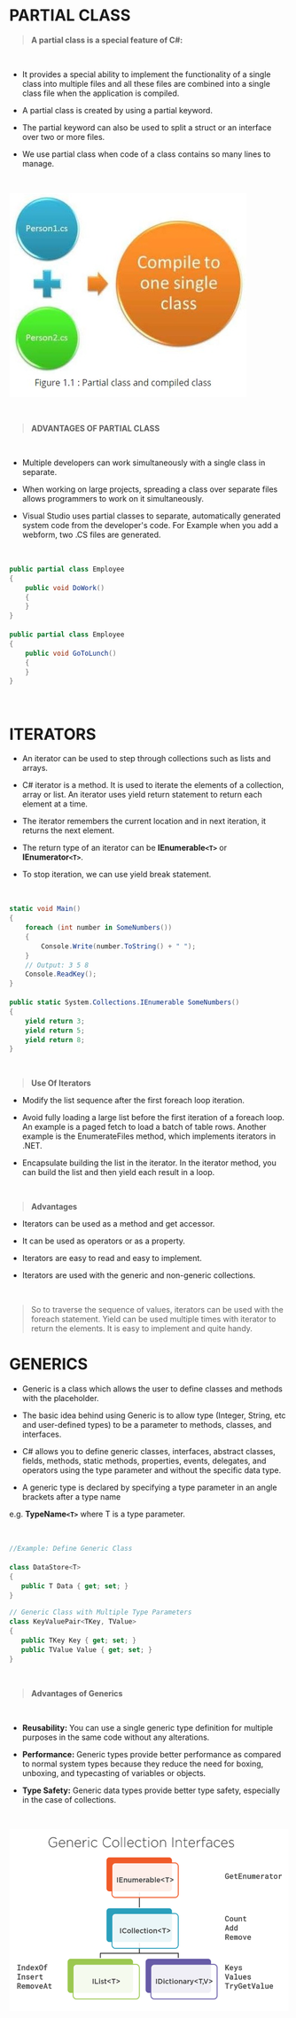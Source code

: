 # **PARTIAL CLASS**


> **A partial class is a special feature of C#:**

<br>


* It provides a special ability to implement the functionality of a single class into multiple files and all these files are combined into a single class file when the application is compiled.

*  A partial class is created by using a partial keyword.

*  The partial keyword can also be used to split a struct or an interface over two or more files.

*  We use partial class when code of a class contains so many lines to manage.

<br>

![Partial Class](PartialClass.jpeg)

<br>

> **ADVANTAGES OF PARTIAL CLASS**

<br>

*  Multiple developers can work simultaneously with a single class in separate.

* When working on large projects, spreading a class over separate files allows programmers to work on it simultaneously.

* Visual Studio uses partial classes to separate, automatically generated system code from the developer's code. For Example when you add a webform, two .CS files are generated.

    
<br>

```C#
public partial class Employee
{
    public void DoWork()
    {
    }
}

public partial class Employee
{
    public void GoToLunch()
    {
    }
}

```
<br>

# **ITERATORS**

* An iterator can be used to step through collections such as lists and arrays.

* C# iterator is a method. It is used to iterate the elements of a collection, array or list. An iterator uses yield return statement to return each element at a time.

* The iterator remembers the current location and in next iteration, it returns the next element.

* The return type of an iterator can be **IEnumerable`<T>`** or **IEnumerator`<T>`**.

* To stop iteration, we can use yield break statement.

<br>

```C#
static void Main()
{
    foreach (int number in SomeNumbers())
    {
        Console.Write(number.ToString() + " ");
    }
    // Output: 3 5 8
    Console.ReadKey();
}

public static System.Collections.IEnumerable SomeNumbers()
{
    yield return 3;
    yield return 5;
    yield return 8;
}
```
<br>


> **Use Of Iterators**

*	Modify the list sequence after the first foreach loop iteration.

*	Avoid fully loading a large list before the first iteration of a foreach loop. An example is a paged fetch to load a batch of table rows. Another example is the EnumerateFiles method, which implements iterators in .NET.

*	Encapsulate building the list in the iterator. In the iterator method, you can build the list and then yield each result in a loop.

<br>

> **Advantages**

* Iterators can be used as a method and get accessor.

* It can be used as operators or as a property.

* Iterators are easy to read and easy to implement.

* Iterators are used with the generic and non-generic collections.

<br>

> So to traverse the sequence of values, iterators can be used with the foreach statement. Yield can be used multiple times with iterator to return the elements. It is easy to implement and quite handy.






# **GENERICS**

* Generic is a class which allows the user to define classes and methods with the placeholder.

* The basic idea behind using Generic is to allow type (Integer, String, etc and user-defined types) to be a parameter to methods, classes, and interfaces.

* C# allows you to define generic classes, interfaces, abstract classes, fields, methods, static methods, properties, events, delegates, and operators using the type parameter and without the specific data type.

* A generic type is declared by specifying a type parameter in an angle brackets after a type name

 e.g. **TypeName`<T>`** where T is a type parameter.

 <br>

 ```C#
 //Example: Define Generic Class

 class DataStore<T>
{
    public T Data { get; set; }
}
 ```

 ```C#
 // Generic Class with Multiple Type Parameters
class KeyValuePair<TKey, TValue>
{
    public TKey Key { get; set; }
    public TValue Value { get; set; }
}
```
<br>


 > **Advantages of Generics**
 <br>

 
 * **Reusability:** You can use a single generic type definition for multiple purposes in the same code without any alterations.

* **Performance:** Generic types provide better performance as compared to normal system types because they reduce
 the need for boxing, unboxing, and typecasting of variables or objects.

 * **Type Safety:** Generic data types provide better type safety, especially in the case of collections.
 
 <br>

 ![Generic Collections](generic1.png)
 




